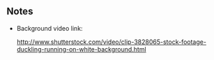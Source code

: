 Notes
-----

* Background video link:

    http://www.shutterstock.com/video/clip-3828065-stock-footage-duckling-running-on-white-background.html
